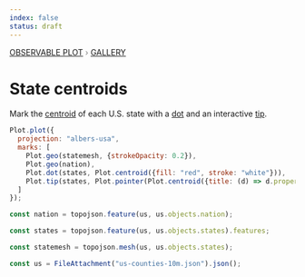 ```yaml
---
index: false
status: draft
---
```


<div style="color: grey; font: 13px/25.5px var(--sans-serif); text-transform: uppercase;"><h1 style="display: none;">Plot: State centroids</h1><a href="/plot">Observable Plot</a> › <a href="/@observablehq/plot-gallery">Gallery</a></div>

# State centroids

Mark the [centroid](https://observablehq.com/plot/transforms/centroid) of each U.S. state with a [dot](https://observablehq.com/plot/marks/dot) and an interactive [tip](https://observablehq.com/plot/marks/tip).

```js echo
Plot.plot({
  projection: "albers-usa",
  marks: [
    Plot.geo(statemesh, {strokeOpacity: 0.2}),
    Plot.geo(nation),
    Plot.dot(states, Plot.centroid({fill: "red", stroke: "white"})),
    Plot.tip(states, Plot.pointer(Plot.centroid({title: (d) => d.properties.name})))
  ]
});
```

```js echo
const nation = topojson.feature(us, us.objects.nation);
```

```js echo
const states = topojson.feature(us, us.objects.states).features;
```

```js echo
const statemesh = topojson.mesh(us, us.objects.states);
```

```js echo
const us = FileAttachment("us-counties-10m.json").json();
```
